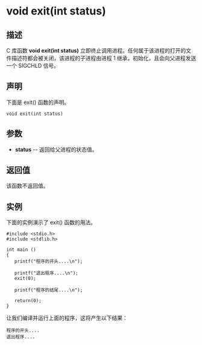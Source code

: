 # void exit(int status)

## 描述

C 库函数 **void exit(int status)** 立即终止调用进程。任何属于该进程的打开的文件描述符都会被关闭，该进程的子进程由进程 1 继承，初始化，且会向父进程发送一个 SIGCHLD 信号。

## 声明

下面是 exit() 函数的声明。

```
void exit(int status)
```

## 参数

- **status** -- 返回给父进程的状态值。

## 返回值

该函数不返回值。

## 实例

下面的实例演示了 exit() 函数的用法。

```
#include <stdio.h>
#include <stdlib.h>

int main ()
{
   printf("程序的开头....\n");
   
   printf("退出程序....\n");
   exit(0);

   printf("程序的结尾....\n");

   return(0);
}
```

让我们编译并运行上面的程序，这将产生以下结果：

```
程序的开头....
退出程序....
```